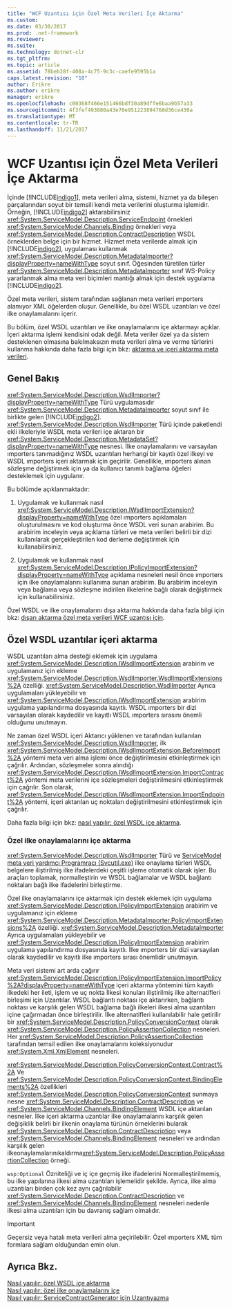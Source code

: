 ```yaml
---
title: "WCF Uzantısı için Özel Meta Verileri İçe Aktarma"
ms.custom: 
ms.date: 03/30/2017
ms.prod: .net-framework
ms.reviewer: 
ms.suite: 
ms.technology: dotnet-clr
ms.tgt_pltfrm: 
ms.topic: article
ms.assetid: 78beb28f-408a-4c75-9c3c-caefe9595b1a
caps.latest.revision: "10"
author: Erikre
ms.author: erikre
manager: erikre
ms.openlocfilehash: c00368f466e151466bdf30a89dffe6baa9b57a33
ms.sourcegitcommit: 4f3fef493080a43e70e951223894768d36ce430a
ms.translationtype: MT
ms.contentlocale: tr-TR
ms.lasthandoff: 11/21/2017
---
```

# <a name="importing-custom-metadata-for-a-wcf-extension"></a>WCF Uzantısı için Özel Meta Verileri İçe Aktarma
İçinde [!INCLUDE[indigo1](../../../../includes/indigo1-md.md)], meta verileri alma, sistemi, hizmet ya da bileşen parçalarından soyut bir temsili kendi meta verilerini oluşturma işlemidir. Örneğin, [!INCLUDE[indigo2](../../../../includes/indigo2-md.md)] aktarabilirsiniz <xref:System.ServiceModel.Description.ServiceEndpoint> örnekleri <xref:System.ServiceModel.Channels.Binding> örnekleri veya <xref:System.ServiceModel.Description.ContractDescription> WSDL örneklerden belge için bir hizmet. Hizmet meta verilerde almak için [!INCLUDE[indigo2](../../../../includes/indigo2-md.md)], uygulaması kullanmak <xref:System.ServiceModel.Description.MetadataImporter?displayProperty=nameWithType> soyut sınıf. Öğesinden türetilen türler <xref:System.ServiceModel.Description.MetadataImporter> sınıf WS-Policy yararlanmak alma meta veri biçimleri mantığı almak için destek uygulama [!INCLUDE[indigo2](../../../../includes/indigo2-md.md)].  
  
 Özel meta verileri, sistem tarafından sağlanan meta verileri ımporters alamıyor XML öğelerden oluşur. Genellikle, bu özel WSDL uzantıları ve özel ilke onaylamalarını içerir.  
  
 Bu bölüm, özel WSDL uzantıları ve ilke onaylamalarını içe aktarmayı açıklar. İçeri aktarma işlemi kendisini odak değil. Meta veriler özel ya da sistem desteklenen olmasına bakılmaksızın meta verileri alma ve verme türlerini kullanma hakkında daha fazla bilgi için bkz: [aktarma ve içeri aktarma meta verileri](../../../../docs/framework/wcf/feature-details/exporting-and-importing-metadata.md).  
  
## <a name="overview"></a>Genel Bakış  
 <xref:System.ServiceModel.Description.WsdlImporter?displayProperty=nameWithType> Türü uygulamasıdır <xref:System.ServiceModel.Description.MetadataImporter> soyut sınıf ile birlikte gelen [!INCLUDE[indigo2](../../../../includes/indigo2-md.md)]. <xref:System.ServiceModel.Description.WsdlImporter> Türü içinde paketlendi ekli ilkeleriyle WSDL meta verileri içe aktaran bir <xref:System.ServiceModel.Description.MetadataSet?displayProperty=nameWithType> nesnesi. İlke onaylamalarını ve varsayılan ımporters tanımadığınız WSDL uzantıları herhangi bir kayıtlı özel ilkeyi ve WSDL ımporters içeri aktarmak için geçirilir. Genellikle, ımporters alınan sözleşme değiştirmek için ya da kullanıcı tanımlı bağlama öğeleri desteklemek için uygulanır.  
  
 Bu bölümde açıklanmaktadır:  
  
1.  Uygulamak ve kullanmak nasıl <xref:System.ServiceModel.Description.IWsdlImportExtension?displayProperty=nameWithType> özel ımporters açıklamaları oluşturulmasını ve kod oluşturma önce WSDL veri sunan arabirim. Bu arabirim inceleyin veya açıklama türleri ve meta verileri belirli bir dizi kullanılarak gerçekleştirilen kod derleme değiştirmek için kullanabilirsiniz.  
  
2.  Uygulamak ve kullanmak nasıl <xref:System.ServiceModel.Description.IPolicyImportExtension?displayProperty=nameWithType> açıklama nesneleri nesil önce ımporters için ilke onaylamalarını kullanıma sunan arabirim. Bu arabirim inceleyin veya bağlama veya sözleşme indirilen ilkelerine bağlı olarak değiştirmek için kullanabilirsiniz.  
  
 Özel WSDL ve ilke onaylamalarını dışa aktarma hakkında daha fazla bilgi için bkz: [dışarı aktarma özel meta verileri WCF uzantısı için](../../../../docs/framework/wcf/extending/exporting-custom-metadata-for-a-wcf-extension.md).  
  
## <a name="importing-custom-wsdl-extensions"></a>Özel WSDL uzantılar içeri aktarma  
 WSDL uzantıları alma desteği eklemek için uygulama <xref:System.ServiceModel.Description.IWsdlImportExtension> arabirim ve uygulamanız için ekleme <xref:System.ServiceModel.Description.WsdlImporter.WsdlImportExtensions%2A> özelliği. <xref:System.ServiceModel.Description.WsdlImporter> Ayrıca uygulamaları yükleyebilir ve <xref:System.ServiceModel.Description.IWsdlImportExtension> arabirim uygulama yapılandırma dosyasında kayıtlı. WSDL ımporters bir dizi varsayılan olarak kaydedilir ve kayıtlı WSDL ımporters sırasını önemli olduğunu unutmayın.  
  
 Ne zaman özel WSDL içeri Aktarıcı yüklenen ve tarafından kullanılan <xref:System.ServiceModel.Description.WsdlImporter>, ilk <xref:System.ServiceModel.Description.IWsdlImportExtension.BeforeImport%2A> yöntemi meta veri alma işlemi önce değiştirilmesini etkinleştirmek için çağrılır. Ardından, sözleşmeler sonra alındığı <xref:System.ServiceModel.Description.IWsdlImportExtension.ImportContract%2A> yöntemi meta verilerini içe sözleşmeleri değiştirilmesini etkinleştirmek için çağrılır. Son olarak, <xref:System.ServiceModel.Description.IWsdlImportExtension.ImportEndpoint%2A> yöntemi, içeri aktarılan uç noktaları değiştirilmesini etkinleştirmek için çağrılır.  
  
 Daha fazla bilgi için bkz: [nasıl yapılır: özel WSDL içe aktarma](../../../../docs/framework/wcf/extending/how-to-import-custom-wsdl.md).  
  
### <a name="importing-custom-policy-assertions"></a>Özel ilke onaylamalarını içe aktarma  
 <xref:System.ServiceModel.Description.WsdlImporter> Türü ve [ServiceModel meta veri yardımcı Programracı (Svcutil.exe)](../../../../docs/framework/wcf/servicemodel-metadata-utility-tool-svcutil-exe.md) ilke onaylama türleri WSDL belgelere iliştirilmiş ilke ifadelerdeki çeşitli işleme otomatik olarak işler. Bu araçları toplamak, normalleştirin ve WSDL bağlamalar ve WSDL bağlantı noktaları bağlı ilke ifadelerini birleştirme.  
  
 Özel ilke onaylamalarını içe aktarmak için destek eklemek için uygulama <xref:System.ServiceModel.Description.IPolicyImportExtension> arabirim ve uygulamanız için ekleme <xref:System.ServiceModel.Description.MetadataImporter.PolicyImportExtensions%2A> özelliği. <xref:System.ServiceModel.Description.MetadataImporter> Ayrıca uygulamaları yükleyebilir ve <xref:System.ServiceModel.Description.IPolicyImportExtension> arabirim uygulama yapılandırma dosyasında kayıtlı. İlke ımporters bir dizi varsayılan olarak kaydedilir ve kayıtlı ilke ımporters sırası önemlidir unutmayın.  
  
 Meta veri sistemi art arda çağırır <xref:System.ServiceModel.Description.IPolicyImportExtension.ImportPolicy%2A?displayProperty=nameWithType> içeri aktarma yöntemini tüm kayıtlı ilkedeki her ileti, işlem ve uç nokta İlkesi konuları iliştirilmiş ilke alternatifleri birleşimi için Uzantılar. WSDL bağlantı noktası içe aktarırken, bağlantı noktası ve karşılık gelen WSDL bağlama bağlı ilkeleri ilkesi alma uzantıları içine çağırmadan önce birleştirilir. İlke alternatifleri kullanılabilir hale getirilir bir <xref:System.ServiceModel.Description.PolicyConversionContext> olarak <xref:System.ServiceModel.Description.PolicyAssertionCollection> nesneleri. Her <xref:System.ServiceModel.Description.PolicyAssertionCollection> tarafından temsil edilen ilke onaylamalarını koleksiyonudur <xref:System.Xml.XmlElement> nesneleri.  
  
 <xref:System.ServiceModel.Description.PolicyConversionContext.Contract%2A> Ve <xref:System.ServiceModel.Description.PolicyConversionContext.BindingElements%2A> özellikleri <xref:System.ServiceModel.Description.PolicyConversionContext> sunmaya nesne <xref:System.ServiceModel.Description.ContractDescription> ve <xref:System.ServiceModel.Channels.BindingElement> WSDL içe aktarılan nesneler. İlke içeri aktarma uzantılar ilke onaylamalarını karşılık gelen değişiklik belirli bir ilkenin onaylama türünün örneklerini bularak <xref:System.ServiceModel.Description.ContractDescription> veya <xref:System.ServiceModel.Channels.BindingElement> nesneleri ve ardından karşılık gelen ilkeonaylamalarınıkaldırma<xref:System.ServiceModel.Description.PolicyAssertionCollection> örneği.  
  
 `wsp:Optional` Özniteliği ve iç içe geçmiş ilke ifadelerini Normalleştirilmemiş, bu ilke yapılarına ilkesi alma uzantıları işlemelidir şekilde. Ayrıca, ilke alma uzantıları birden çok kez aynı çağrılabilir <xref:System.ServiceModel.Description.ContractDescription> ve <xref:System.ServiceModel.Channels.BindingElement> nesneleri nedenle ilkesi alma uzantıları için bu davranış sağlam olmalıdır.  
  
> [!IMPORTANT]
>  Geçersiz veya hatalı meta verileri alma geçirilebilir. Özel ımporters XML tüm formlara sağlam olduğundan emin olun.  
  
## <a name="see-also"></a>Ayrıca Bkz.  
 [Nasıl yapılır: özel WSDL içe aktarma](../../../../docs/framework/wcf/extending/how-to-import-custom-wsdl.md)  
 [Nasıl yapılır: özel ilke onaylamalarını içe](../../../../docs/framework/wcf/extending/how-to-import-custom-policy-assertions.md)  
 [Nasıl yapılır: ServiceContractGenerator için Uzantıyazma](../../../../docs/framework/wcf/extending/how-to-write-an-extension-for-the-servicecontractgenerator.md)
